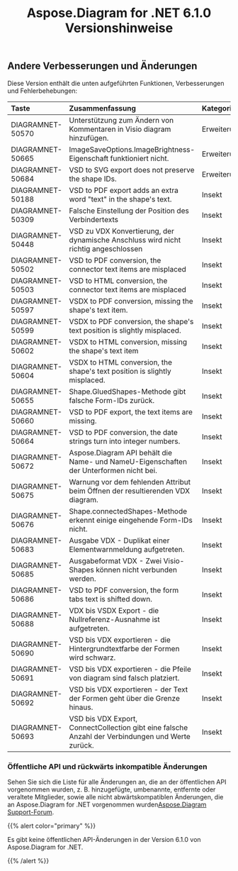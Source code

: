 ﻿---
title: Aspose.Diagram for .NET 6.1.0 Versionshinweise
type: docs
weight: 110
url: /de/net/aspose-diagram-for-net-6-1-0-release-notes/
---
## **Andere Verbesserungen und Änderungen**
Diese Version enthält die unten aufgeführten Funktionen, Verbesserungen und Fehlerbehebungen:

|**Taste** |**Zusammenfassung** |**Kategorie** |
|:- |:- |:- |
|DIAGRAMNET-50570 | Unterstützung zum Ändern von Kommentaren in Visio diagram hinzufügen.| Erweiterung|
|DIAGRAMNET-50665 | ImageSaveOptions.ImageBrightness-Eigenschaft funktioniert nicht.| Erweiterung|
|DIAGRAMNET-50684 |VSD to SVG export does not preserve the shape IDs. | Erweiterung|
|DIAGRAMNET-50188 |VSD to PDF export adds an extra word "text" in the shape's text. | Insekt|
|DIAGRAMNET-50309 | Falsche Einstellung der Position des Verbindertexts| Insekt|
|DIAGRAMNET-50448 | VSD zu VDX Konvertierung, der dynamische Anschluss wird nicht richtig angeschlossen| Insekt|
|DIAGRAMNET-50502 |VSD to PDF conversion, the connector text items are misplaced | Insekt|
|DIAGRAMNET-50503 |VSD to HTML conversion, the connector text items are misplaced | Insekt|
|DIAGRAMNET-50597 |VSDX to PDF conversion, missing the shape's text item. | Insekt|
|DIAGRAMNET-50599 |VSDX to PDF conversion, the shape's text position is slightly misplaced. | Insekt|
|DIAGRAMNET-50602 |VSDX to HTML conversion, missing the shape's text item | Insekt|
|DIAGRAMNET-50604 |VSDX to HTML conversion, the shape's text position is slightly misplaced. | Insekt|
|DIAGRAMNET-50655 | Shape.GluedShapes-Methode gibt falsche Form-IDs zurück.| Insekt|
|DIAGRAMNET-50660 |VSD to PDF export, the text items are missing. | Insekt|
|DIAGRAMNET-50664 |VSD to PDF conversion, the date strings turn into integer numbers. | Insekt|
|DIAGRAMNET-50672 | Aspose.Diagram API behält die Name- und NameU-Eigenschaften der Unterformen nicht bei.| Insekt|
|DIAGRAMNET-50675 | Warnung vor dem fehlenden Attribut beim Öffnen der resultierenden VDX diagram.| Insekt|
|DIAGRAMNET-50676 | Shape.connectedShapes-Methode erkennt einige eingehende Form-IDs nicht.| Insekt|
|DIAGRAMNET-50683 | Ausgabe VDX - Duplikat einer Elementwarnmeldung aufgetreten.| Insekt|
|DIAGRAMNET-50685 | Ausgabeformat VDX - Zwei Visio-Shapes können nicht verbunden werden.| Insekt|
|DIAGRAMNET-50686 |VSD to PDF conversion, the form tabs text is shifted down. | Insekt|
|DIAGRAMNET-50688 |VDX bis VSDX Export - die Nullreferenz-Ausnahme ist aufgetreten.| Insekt|
|DIAGRAMNET-50690 | VSD bis VDX exportieren - die Hintergrundtextfarbe der Formen wird schwarz.| Insekt|
|DIAGRAMNET-50691 | VSD bis VDX exportieren - die Pfeile von diagram sind falsch platziert.| Insekt|
|DIAGRAMNET-50692 | VSD bis VDX exportieren - der Text der Formen geht über die Grenze hinaus.| Insekt|
|DIAGRAMNET-50693 | VSD bis VDX Export, ConnectCollection gibt eine falsche Anzahl der Verbindungen und Werte zurück.| Insekt|
### **Öffentliche API und rückwärts inkompatible Änderungen**
Sehen Sie sich die Liste für alle Änderungen an, die an der öffentlichen API vorgenommen wurden, z. B. hinzugefügte, umbenannte, entfernte oder veraltete Mitglieder, sowie alle nicht abwärtskompatiblen Änderungen, die an Aspose.Diagram for .NET vorgenommen wurden[Aspose.Diagram Support-Forum](https://forum.aspose.com/c/diagram/17).

{{% alert color="primary" %}} 

Es gibt keine öffentlichen API-Änderungen in der Version 6.1.0 von Aspose.Diagram for .NET.

{{% /alert %}}

